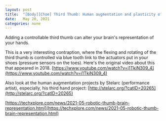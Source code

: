 ```yaml
---
layout: post
title:  "[Body][Choe] Third Thumb: Human augmentation and plasticity of the brain"
date:   May 20, 2021
categories: none
---
```


Adding a controllable third thumb can alter your brain's representation of your hands. 

This is a very interesting contraption, where the flexing and rotating of the third thumb is controlled via blue tooth link to the actuators put in your shoes (pressure sensors on the toes). Here's the original video about this that appeared in 2018. [https://www.youtube.com/watch?v=i1TkiN309_4](https://www.youtube.com/watch?v=i1TkiN309_4)

Also look at the human augmentation projects by Stelarc (performance artist), especially, his third hand project: [http://stelarc.org/?catID=20265](http://stelarc.org/?catID=20265)



[https://techxplore.com/news/2021-05-robotic-thumb-brain-representation.html](https://techxplore.com/news/2021-05-robotic-thumb-brain-representation.html)



 

